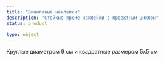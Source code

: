 ```yaml
---
title: "Виниловые наклейки"
description: "Стойкие яркие наклейки с проектным циклом"
status: product

type: object
---
```


Круглые диаметром 9 см и квадратные размером 5х5 см
